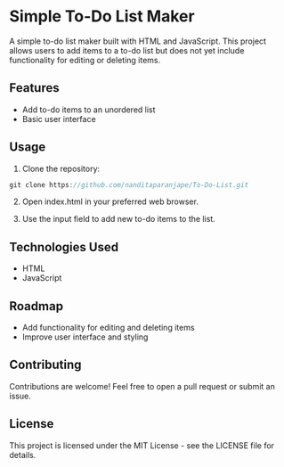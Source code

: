 # Simple To-Do List Maker
A simple to-do list maker built with HTML and JavaScript. This project allows users to add items to a to-do list but does not yet include functionality for editing or deleting items.

## Features
- Add to-do items to an unordered list
- Basic user interface
## Usage
1. Clone the repository:
``` javascript
git clone https://github.com/nanditaparanjape/To-Do-List.git
```
2. Open index.html in your preferred web browser.

3. Use the input field to add new to-do items to the list.

## Technologies Used
- HTML
- JavaScript

## Roadmap
- Add functionality for editing and deleting items
- Improve user interface and styling
## Contributing
Contributions are welcome! Feel free to open a pull request or submit an issue.

## License
This project is licensed under the MIT License - see the LICENSE file for details.
